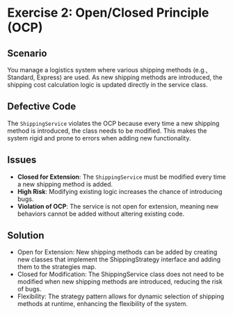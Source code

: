 # Exercise 2: Open/Closed Principle (OCP)

## Scenario

You manage a logistics system where various shipping methods (e.g., Standard, Express) are used. As new shipping methods
are introduced, the shipping cost calculation logic is updated directly in the service class.

## Defective Code

The `ShippingService` violates the OCP because every time a new shipping method is introduced, the class needs to be
modified. This makes the system rigid and prone to errors when adding new functionality.

## Issues

- **Closed for Extension**: The `ShippingService` must be modified every time a new shipping method is added.
- **High Risk**: Modifying existing logic increases the chance of introducing bugs.
- **Violation of OCP**: The service is not open for extension, meaning new behaviors cannot be added without altering
  existing code.

## Solution

- Open for Extension: New shipping methods can be added by creating new classes that implement the ShippingStrategy
  interface and adding them to the strategies map.
- Closed for Modification: The ShippingService class does not need to be modified when new shipping methods are
  introduced, reducing the risk of bugs.
- Flexibility: The strategy pattern allows for dynamic selection of shipping methods at runtime, enhancing the
  flexibility of the system.
